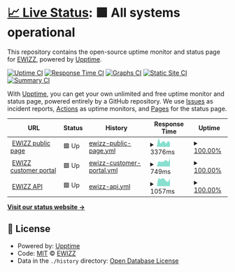# [📈 Live Status](https://status.ewizz.ninja): <!--live status--> **🟩 All systems operational**

This repository contains the open-source uptime monitor and status page for [EWIZZ](https://status.ewizz.ninja), powered by [Upptime](https://github.com/upptime/upptime).

[![Uptime CI](https://github.com/EWIZZDEV/ewizz_status/workflows/Uptime%20CI/badge.svg)](https://github.com/EWIZZDEV/ewizz_status/actions?query=workflow%3A%22Uptime+CI%22)
[![Response Time CI](https://github.com/EWIZZDEV/ewizz_status/workflows/Response%20Time%20CI/badge.svg)](https://github.com/EWIZZDEV/ewizz_status/actions?query=workflow%3A%22Response+Time+CI%22)
[![Graphs CI](https://github.com/EWIZZDEV/ewizz_status/workflows/Graphs%20CI/badge.svg)](https://github.com/EWIZZDEV/ewizz_status/actions?query=workflow%3A%22Graphs+CI%22)
[![Static Site CI](https://github.com/EWIZZDEV/ewizz_status/workflows/Static%20Site%20CI/badge.svg)](https://github.com/EWIZZDEV/ewizz_status/actions?query=workflow%3A%22Static+Site+CI%22)
[![Summary CI](https://github.com/EWIZZDEV/ewizz_status/workflows/Summary%20CI/badge.svg)](https://github.com/EWIZZDEV/ewizz_status/actions?query=workflow%3A%22Summary+CI%22)

With [Upptime](https://upptime.js.org), you can get your own unlimited and free uptime monitor and status page, powered entirely by a GitHub repository. We use [Issues](https://github.com/EWIZZDEV/ewizz_status/issues) as incident reports, [Actions](https://github.com/EWIZZDEV/ewizz_status/actions) as uptime monitors, and [Pages](https://status.ewizz.ninja) for the status page.

<!--start: status pages-->
<!-- This summary is generated by Upptime (https://github.com/upptime/upptime) -->
<!-- Do not edit this manually, your changes will be overwritten -->
<!-- prettier-ignore -->
| URL | Status | History | Response Time | Uptime |
| --- | ------ | ------- | ------------- | ------ |
| <img alt="" src="https://icons.duckduckgo.com/ip3/www.ewizz.co.za.ico" height="13"> [EWIZZ public page](https://www.ewizz.co.za) | 🟩 Up | [ewizz-public-page.yml](https://github.com/EWIZZDEV/ewizz_status/commits/HEAD/history/ewizz-public-page.yml) | <details><summary><img alt="Response time graph" src="./graphs/ewizz-public-page/response-time-week.png" height="20"> 3376ms</summary><br><a href="https://status.ewizz.ninja/history/ewizz-public-page"><img alt="Response time 4074" src="https://img.shields.io/endpoint?url=https%3A%2F%2Fraw.githubusercontent.com%2FEWIZZDEV%2Fewizz_status%2FHEAD%2Fapi%2Fewizz-public-page%2Fresponse-time.json"></a><br><a href="https://status.ewizz.ninja/history/ewizz-public-page"><img alt="24-hour response time 2851" src="https://img.shields.io/endpoint?url=https%3A%2F%2Fraw.githubusercontent.com%2FEWIZZDEV%2Fewizz_status%2FHEAD%2Fapi%2Fewizz-public-page%2Fresponse-time-day.json"></a><br><a href="https://status.ewizz.ninja/history/ewizz-public-page"><img alt="7-day response time 3376" src="https://img.shields.io/endpoint?url=https%3A%2F%2Fraw.githubusercontent.com%2FEWIZZDEV%2Fewizz_status%2FHEAD%2Fapi%2Fewizz-public-page%2Fresponse-time-week.json"></a><br><a href="https://status.ewizz.ninja/history/ewizz-public-page"><img alt="30-day response time 3928" src="https://img.shields.io/endpoint?url=https%3A%2F%2Fraw.githubusercontent.com%2FEWIZZDEV%2Fewizz_status%2FHEAD%2Fapi%2Fewizz-public-page%2Fresponse-time-month.json"></a><br><a href="https://status.ewizz.ninja/history/ewizz-public-page"><img alt="1-year response time 4074" src="https://img.shields.io/endpoint?url=https%3A%2F%2Fraw.githubusercontent.com%2FEWIZZDEV%2Fewizz_status%2FHEAD%2Fapi%2Fewizz-public-page%2Fresponse-time-year.json"></a></details> | <details><summary><a href="https://status.ewizz.ninja/history/ewizz-public-page">100.00%</a></summary><a href="https://status.ewizz.ninja/history/ewizz-public-page"><img alt="All-time uptime 99.87%" src="https://img.shields.io/endpoint?url=https%3A%2F%2Fraw.githubusercontent.com%2FEWIZZDEV%2Fewizz_status%2FHEAD%2Fapi%2Fewizz-public-page%2Fuptime.json"></a><br><a href="https://status.ewizz.ninja/history/ewizz-public-page"><img alt="24-hour uptime 100.00%" src="https://img.shields.io/endpoint?url=https%3A%2F%2Fraw.githubusercontent.com%2FEWIZZDEV%2Fewizz_status%2FHEAD%2Fapi%2Fewizz-public-page%2Fuptime-day.json"></a><br><a href="https://status.ewizz.ninja/history/ewizz-public-page"><img alt="7-day uptime 100.00%" src="https://img.shields.io/endpoint?url=https%3A%2F%2Fraw.githubusercontent.com%2FEWIZZDEV%2Fewizz_status%2FHEAD%2Fapi%2Fewizz-public-page%2Fuptime-week.json"></a><br><a href="https://status.ewizz.ninja/history/ewizz-public-page"><img alt="30-day uptime 100.00%" src="https://img.shields.io/endpoint?url=https%3A%2F%2Fraw.githubusercontent.com%2FEWIZZDEV%2Fewizz_status%2FHEAD%2Fapi%2Fewizz-public-page%2Fuptime-month.json"></a><br><a href="https://status.ewizz.ninja/history/ewizz-public-page"><img alt="1-year uptime 99.87%" src="https://img.shields.io/endpoint?url=https%3A%2F%2Fraw.githubusercontent.com%2FEWIZZDEV%2Fewizz_status%2FHEAD%2Fapi%2Fewizz-public-page%2Fuptime-year.json"></a></details>
| <img alt="" src="https://icons.duckduckgo.com/ip3/office.ewizz.co.za.ico" height="13"> [EWIZZ customer portal](https://office.ewizz.co.za) | 🟩 Up | [ewizz-customer-portal.yml](https://github.com/EWIZZDEV/ewizz_status/commits/HEAD/history/ewizz-customer-portal.yml) | <details><summary><img alt="Response time graph" src="./graphs/ewizz-customer-portal/response-time-week.png" height="20"> 749ms</summary><br><a href="https://status.ewizz.ninja/history/ewizz-customer-portal"><img alt="Response time 1120" src="https://img.shields.io/endpoint?url=https%3A%2F%2Fraw.githubusercontent.com%2FEWIZZDEV%2Fewizz_status%2FHEAD%2Fapi%2Fewizz-customer-portal%2Fresponse-time.json"></a><br><a href="https://status.ewizz.ninja/history/ewizz-customer-portal"><img alt="24-hour response time 1091" src="https://img.shields.io/endpoint?url=https%3A%2F%2Fraw.githubusercontent.com%2FEWIZZDEV%2Fewizz_status%2FHEAD%2Fapi%2Fewizz-customer-portal%2Fresponse-time-day.json"></a><br><a href="https://status.ewizz.ninja/history/ewizz-customer-portal"><img alt="7-day response time 749" src="https://img.shields.io/endpoint?url=https%3A%2F%2Fraw.githubusercontent.com%2FEWIZZDEV%2Fewizz_status%2FHEAD%2Fapi%2Fewizz-customer-portal%2Fresponse-time-week.json"></a><br><a href="https://status.ewizz.ninja/history/ewizz-customer-portal"><img alt="30-day response time 914" src="https://img.shields.io/endpoint?url=https%3A%2F%2Fraw.githubusercontent.com%2FEWIZZDEV%2Fewizz_status%2FHEAD%2Fapi%2Fewizz-customer-portal%2Fresponse-time-month.json"></a><br><a href="https://status.ewizz.ninja/history/ewizz-customer-portal"><img alt="1-year response time 1120" src="https://img.shields.io/endpoint?url=https%3A%2F%2Fraw.githubusercontent.com%2FEWIZZDEV%2Fewizz_status%2FHEAD%2Fapi%2Fewizz-customer-portal%2Fresponse-time-year.json"></a></details> | <details><summary><a href="https://status.ewizz.ninja/history/ewizz-customer-portal">100.00%</a></summary><a href="https://status.ewizz.ninja/history/ewizz-customer-portal"><img alt="All-time uptime 96.34%" src="https://img.shields.io/endpoint?url=https%3A%2F%2Fraw.githubusercontent.com%2FEWIZZDEV%2Fewizz_status%2FHEAD%2Fapi%2Fewizz-customer-portal%2Fuptime.json"></a><br><a href="https://status.ewizz.ninja/history/ewizz-customer-portal"><img alt="24-hour uptime 100.00%" src="https://img.shields.io/endpoint?url=https%3A%2F%2Fraw.githubusercontent.com%2FEWIZZDEV%2Fewizz_status%2FHEAD%2Fapi%2Fewizz-customer-portal%2Fuptime-day.json"></a><br><a href="https://status.ewizz.ninja/history/ewizz-customer-portal"><img alt="7-day uptime 100.00%" src="https://img.shields.io/endpoint?url=https%3A%2F%2Fraw.githubusercontent.com%2FEWIZZDEV%2Fewizz_status%2FHEAD%2Fapi%2Fewizz-customer-portal%2Fuptime-week.json"></a><br><a href="https://status.ewizz.ninja/history/ewizz-customer-portal"><img alt="30-day uptime 99.88%" src="https://img.shields.io/endpoint?url=https%3A%2F%2Fraw.githubusercontent.com%2FEWIZZDEV%2Fewizz_status%2FHEAD%2Fapi%2Fewizz-customer-portal%2Fuptime-month.json"></a><br><a href="https://status.ewizz.ninja/history/ewizz-customer-portal"><img alt="1-year uptime 96.34%" src="https://img.shields.io/endpoint?url=https%3A%2F%2Fraw.githubusercontent.com%2FEWIZZDEV%2Fewizz_status%2FHEAD%2Fapi%2Fewizz-customer-portal%2Fuptime-year.json"></a></details>
| <img alt="" src="https://icons.duckduckgo.com/ip3/api.ewizz.co.za.ico" height="13"> [EWIZZ API](https://api.ewizz.co.za/v2/user_code?ezcode=abcdef) | 🟩 Up | [ewizz-api.yml](https://github.com/EWIZZDEV/ewizz_status/commits/HEAD/history/ewizz-api.yml) | <details><summary><img alt="Response time graph" src="./graphs/ewizz-api/response-time-week.png" height="20"> 1057ms</summary><br><a href="https://status.ewizz.ninja/history/ewizz-api"><img alt="Response time 2219" src="https://img.shields.io/endpoint?url=https%3A%2F%2Fraw.githubusercontent.com%2FEWIZZDEV%2Fewizz_status%2FHEAD%2Fapi%2Fewizz-api%2Fresponse-time.json"></a><br><a href="https://status.ewizz.ninja/history/ewizz-api"><img alt="24-hour response time 1185" src="https://img.shields.io/endpoint?url=https%3A%2F%2Fraw.githubusercontent.com%2FEWIZZDEV%2Fewizz_status%2FHEAD%2Fapi%2Fewizz-api%2Fresponse-time-day.json"></a><br><a href="https://status.ewizz.ninja/history/ewizz-api"><img alt="7-day response time 1057" src="https://img.shields.io/endpoint?url=https%3A%2F%2Fraw.githubusercontent.com%2FEWIZZDEV%2Fewizz_status%2FHEAD%2Fapi%2Fewizz-api%2Fresponse-time-week.json"></a><br><a href="https://status.ewizz.ninja/history/ewizz-api"><img alt="30-day response time 1354" src="https://img.shields.io/endpoint?url=https%3A%2F%2Fraw.githubusercontent.com%2FEWIZZDEV%2Fewizz_status%2FHEAD%2Fapi%2Fewizz-api%2Fresponse-time-month.json"></a><br><a href="https://status.ewizz.ninja/history/ewizz-api"><img alt="1-year response time 2219" src="https://img.shields.io/endpoint?url=https%3A%2F%2Fraw.githubusercontent.com%2FEWIZZDEV%2Fewizz_status%2FHEAD%2Fapi%2Fewizz-api%2Fresponse-time-year.json"></a></details> | <details><summary><a href="https://status.ewizz.ninja/history/ewizz-api">100.00%</a></summary><a href="https://status.ewizz.ninja/history/ewizz-api"><img alt="All-time uptime 99.82%" src="https://img.shields.io/endpoint?url=https%3A%2F%2Fraw.githubusercontent.com%2FEWIZZDEV%2Fewizz_status%2FHEAD%2Fapi%2Fewizz-api%2Fuptime.json"></a><br><a href="https://status.ewizz.ninja/history/ewizz-api"><img alt="24-hour uptime 100.00%" src="https://img.shields.io/endpoint?url=https%3A%2F%2Fraw.githubusercontent.com%2FEWIZZDEV%2Fewizz_status%2FHEAD%2Fapi%2Fewizz-api%2Fuptime-day.json"></a><br><a href="https://status.ewizz.ninja/history/ewizz-api"><img alt="7-day uptime 100.00%" src="https://img.shields.io/endpoint?url=https%3A%2F%2Fraw.githubusercontent.com%2FEWIZZDEV%2Fewizz_status%2FHEAD%2Fapi%2Fewizz-api%2Fuptime-week.json"></a><br><a href="https://status.ewizz.ninja/history/ewizz-api"><img alt="30-day uptime 99.88%" src="https://img.shields.io/endpoint?url=https%3A%2F%2Fraw.githubusercontent.com%2FEWIZZDEV%2Fewizz_status%2FHEAD%2Fapi%2Fewizz-api%2Fuptime-month.json"></a><br><a href="https://status.ewizz.ninja/history/ewizz-api"><img alt="1-year uptime 99.82%" src="https://img.shields.io/endpoint?url=https%3A%2F%2Fraw.githubusercontent.com%2FEWIZZDEV%2Fewizz_status%2FHEAD%2Fapi%2Fewizz-api%2Fuptime-year.json"></a></details>

<!--end: status pages-->

[**Visit our status website →**](https://status.ewizz.ninja)

## 📄 License

- Powered by: [Upptime](https://github.com/upptime/upptime)
- Code: [MIT](./LICENSE) © [EWIZZ](https://status.ewizz.ninja)
- Data in the `./history` directory: [Open Database License](https://opendatacommons.org/licenses/odbl/1-0/)

